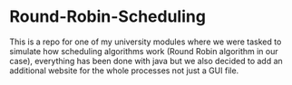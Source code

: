 # Round-Robin-Scheduling
This is a repo for one of my university modules where we were tasked to simulate how scheduling algorithms work (Round Robin algorithm in our case), everything has been done with java but we also decided to add an additional website for the whole processes not just a GUI file. 
